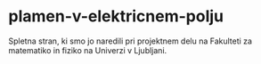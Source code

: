# plamen-v-elektricnem-polju
Spletna stran, ki smo jo naredili pri projektnem delu na Fakulteti za matematiko in fiziko na Univerzi v Ljubljani.
